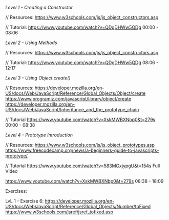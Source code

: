 *Level 1 - Creating a Constructor*

// Resources:
https://www.w3schools.com/js/js_object_constructors.asp

// Tutorial:
https://www.youtube.com/watch?v=QDgDHWw5QDg
00:00 - 08:06

*Level 2 - Using Methods*

// Resources:
https://www.w3schools.com/js/js_object_constructors.asp

// Tutorial:
https://www.youtube.com/watch?v=QDgDHWw5QDg
08:06 - 12:17

*Level 3 - Using Object.create()*

// Resources: 
https://developer.mozilla.org/en-US/docs/Web/JavaScript/Reference/Global_Objects/Object/create
https://www.programiz.com/javascript/library/object/create
https://developer.mozilla.org/en-US/docs/Web/JavaScript/Inheritance_and_the_prototype_chain

// Tutorial
https://www.youtube.com/watch?v=XskMWBXNbp0&t=279s
00:00 - 08:38

*Level 4 - Prototype Introduction*

// Resources:
https://www.w3schools.com/js/js_object_prototypes.asp
https://www.freecodecamp.org/news/a-beginners-guide-to-javascripts-prototype/

// Tutorial
https://www.youtube.com/watch?v=583MGxjypgU&t=154s
Full Video

https://www.youtube.com/watch?v=XskMWBXNbp0&t=279s
08:38 - 18:09


Exercises:

LvL 1 - Exercise 6:
https://developer.mozilla.org/en-US/docs/Web/JavaScript/Reference/Global_Objects/Number/toFixed
https://www.w3schools.com/jsref/jsref_tofixed.asp
